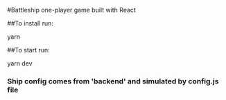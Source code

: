 #Battleship one-player game built with React

##To install run:

yarn

##To start run:

yarn dev

### Ship config comes from 'backend' and simulated by config.js file

